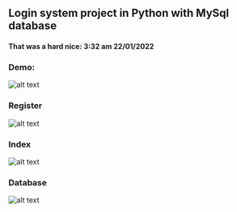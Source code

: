 ## Login system project in Python with MySql database   
#### That was a hard nice: 3:32 am 22/01/2022   
### Demo: 
![alt text](https://github.com/GiongfNef/Some-Simple-WebsitEs/blob/main/PHP/Image/login.jpg)  
  
### Register
![alt text](https://github.com/GiongfNef/Some-Simple-WebsitEs/blob/main/PHP/Image/register.jpg)  
   
### Index
![alt text](https://github.com/GiongfNef/Some-Simple-WebsitEs/blob/main/PHP/Image/index.jpg)  
    
### Database
![alt text](https://github.com/GiongfNef/Some-Simple-WebsitEs/blob/main/PHP/Image/database.jpg)  
